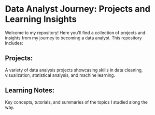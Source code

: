 # Data Analyst Journey: Projects and Learning Insights
Welcome to my repository! Here you'll find a collection of projects and insights from my journey to becoming a data analyst. This repository includes:

## Projects:
A variety of data analysis projects showcasing skills in data cleaning, visualization, statistical analysis, and machine learning.

## Learning Notes:
Key concepts, tutorials, and summaries of the topics I studied along the way.
